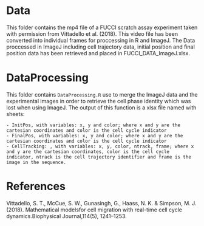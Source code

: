 # Data

This folder contains the mp4 file of a FUCCI scratch assay experiment taken with permission from
Vittadello et al. (2018). This video file has been converted into individual frames for proccessing in R
and ImageJ. The Data proccessed in ImageJ including cell trajectory data, initial position and final position
data has been retrieved and placed in FUCCI_DATA_ImageJ.xlsx.

# DataProcessing

This folder contains `DataProcessing.R` use to merge the ImageJ data and the experimental images in
order to retrieve the cell phase identity which was lost when using ImageJ. The output of this function
is a xlsx file named with sheets:

	- InitPos, with variables: x, y and color; where x and y are the cartesian coordinates and color is the cell cycle indicator
	- FinalPos, with variables: x, y and color; where x and y are the cartesian coordinates and color is the cell cycle indicator
	- CellTracking: , with variables: x, y, color, ntrack, frame; where x and y are the cartesian coordinates, color is the cell cycle indicator, ntrack is the cell trajectory identifier and frame is the image in the sequence.


# References

Vittadello, S. T., McCue, S. W., Gunasingh, G., Haass, N. K. & Simpson, M. J. (2018). Mathematical modelsfor cell 
migration with real-time cell cycle dynamics.Biophysical Journal,114(5), 1241–1253.